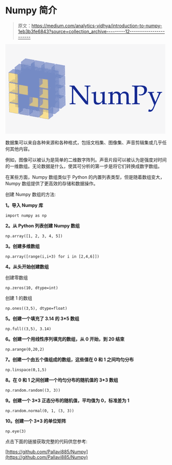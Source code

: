 # Numpy 简介

> 原文：<https://medium.com/analytics-vidhya/introduction-to-numpy-1eb3b3fe6843?source=collection_archive---------12----------------------->

![](img/d2308022a27df46d9e926f0b9c8bea0f.png)

数据集可以来自各种来源和各种格式，包括文档集、图像集、声音剪辑集或几乎任何其他内容。

例如，图像可以被认为是简单的二维数字阵列。声音片段可以被认为是强度对时间的一维数组。无论数据是什么，使其可分析的第一步是将它们转换成数字数组。

在某些方面，Numpy 数组类似于 Python 的内置列表类型，但是随着数组变大，Numpy 数组提供了更高效的存储和数据操作。

创建 Numpy 数组的方法:

**1。导入 Numpy 库**

```
import numpy as np
```

**2。从 Python 列表创建 Numpy 数组**

```
np.array([1, 2, 3, 4, 5])
```

**3。创建多维数组**

```
np.array([range(i,i+3) for i in [2,4,6]])
```

**4。从头开始创建数组**

创建零数组

```
np.zeros(10, dtype=int)
```

创建 1 的数组

```
np.ones((3,5), dtype=float)
```

**5。创建一个填充了 3.14 的 3*5 数组**

```
np.full((3,5), 3.14)
```

**6。创建一个用线性序列填充的数组，从 0 开始，到 20 结束**

```
np.arange(0,20,2)
```

**7。创建一个由五个值组成的数组，这些值在 0 和 1 之间均匀分布**

```
np.linspace(0,1,5)
```

**8。在 0 和 1 之间创建一个均匀分布的随机值的 3*3 数组**

```
np.random.random((3, 3))
```

**9。创建一个 3*3 正态分布的随机值，平均值为 0，标准差为 1**

```
np.random.normal(0, 1, (3, 3))
```

**10。创建一个 3*3 的单位矩阵**

```
np.eye(3)
```

点击下面的链接获取完整的代码供您参考:

[https://github.com/Pallavi885/Numpy](https://github.com/Pallavi885/Numpy)